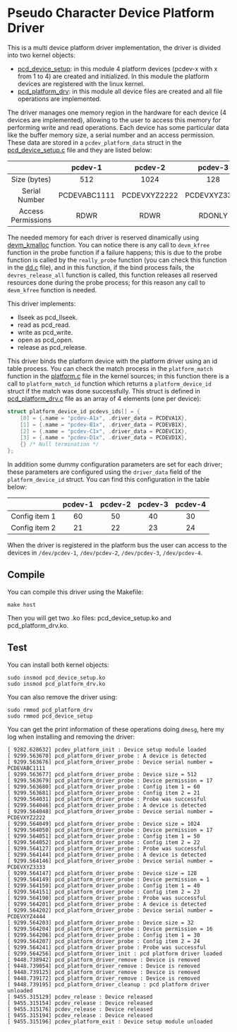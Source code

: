 # Pseudo Character Device Platform Driver

This is a multi device platform driver implementation, the driver is divided into two kernel objects:
- [pcd_device_setup](pcd_device_setup.c): in this module 4 platform devices (pcdev-x with x from 1 to 4) are created and initialized. In this module the platform devices are registered with the linux kernel.
- [pcd_platform_drv](pcd_platform_drv.c): in this module all device files are created and all file operations are implemented.

The driver manages one memory region in the hardware for each device (4 devices are implemented), allowing to the user to access this memory for performing write and read operations. Each device has some particular data like the buffer memory size, a serial number and an access permission. These data are stored in a ```pcdev_platform_data``` struct in the [pcd_device_setup.c](pcd_device_setup.c) file and they are listed below:

|                    | pcdev-1      | pcdev-2      | pcdev-3      | pcdev-4      |
|:------------------:|:------------:|:------------:|:------------:|:------------:|
| Size (bytes)       | 512          | 1024         | 128          | 32           |
| Serial Number      | PCDEVABC1111 | PCDEVXYZ2222 | PCDEVXYZ3333 | PCDEVXYZ4444 |
| Access Permissions | RDWR         | RDWR         | RDONLY       | WRONLY       |

The needed memory for each driver is reserved dinamically using [devm_kmalloc](https://docs.kernel.org/driver-api/driver-model/devres.html) function. You can notice there is any call to ```devm_kfree``` function in the probe function if a failure happens; this is due to the probe function is called by the ```really_probe``` function (you can check this function in the [dd.c](https://github.com/torvalds/linux/blob/master/drivers/base/dd.c) file), and in this function, if the bind process fails, the ```devres_release_all``` function is called, this function releases all reserved resources done during the probe process; for this reason any call to ```devm_kfree``` function is needed.

This driver implements:  
- llseek as pcd_llseek.
- read as pcd_read.
- write as pcd_write.
- open as pcd_open.
- release as pcd_release.

This driver binds the platform device with the platform driver using an id table process. You can check the match process in the ```platform_match``` function in the [platform.c](https://github.com/torvalds/linux/blob/master/drivers/base/platform.c) file in the kernel sources; in this function there is a call to ```platform_match_id``` function which returns a ```platform_device_id``` struct if the match was done successfully. This struct is defined in [pcd_platform_drv.c](pcd_platform_drv.c) file as an array of 4 elements (one per device):
```c
struct platform_device_id pcdevs_ids[] = {
    [0] = {.name = "pcdev-A1x", .driver_data = PCDEVA1X},
    [1] = {.name = "pcdev-B1x", .driver_data = PCDEVB1X},
    [2] = {.name = "pcdev-C1x", .driver_data = PCDEVC1X},
    [3] = {.name = "pcdev-D1x", .driver_data = PCDEVD1X},
    {} /* Null termination */
};
```
In addition some dummy configuration parameters are set for each driver; these parameters are configured using the ```driver_data``` field of the ```platform_device_id``` struct. You can find this configuration in the table below:

|                    | pcdev-1      | pcdev-2      | pcdev-3      | pcdev-4      |
|:------------------:|:------------:|:------------:|:------------:|:------------:|
| Config item 1      | 60           | 50           | 40           | 30           |
| Config item 2      | 21           | 22           | 23           | 24           |

When the driver is registered in the platform bus the user can access to the devices in ```/dev/pcdev-1```, ```/dev/pcdev-2```, ```/dev/pcdev-3```, ```/dev/pcdev-4```.  

## Compile

You can compile this driver using the Makefile:
```console
make host
```
Then you will get two .ko files: pcd_device_setup.ko and pcd_platform_drv.ko.

## Test

You can install both kernel objects:
```console
sudo insmod pcd_device_setup.ko
sudo insmod pcd_platform_drv.ko
```
You can also remove the driver using:
```console
sudo rmmod pcd_platform_drv
sudo rmmod pcd_device_setup
```
You can get the print information of these operations doing ```dmesg```, here my log when installing and removing the driver:
```console
[ 9282.628632] pcdev_platform_init : Device setup module loaded
[ 9299.563670] pcd_platform_driver_probe : A device is detected
[ 9299.563676] pcd_platform_driver_probe : Device serial number = PCDEVABC1111
[ 9299.563677] pcd_platform_driver_probe : Device size = 512
[ 9299.563679] pcd_platform_driver_probe : Device permission = 17
[ 9299.563680] pcd_platform_driver_probe : Config item 1 = 60
[ 9299.563681] pcd_platform_driver_probe : Config item 2 = 21
[ 9299.564031] pcd_platform_driver_probe : Probe was successful
[ 9299.564046] pcd_platform_driver_probe : A device is detected
[ 9299.564048] pcd_platform_driver_probe : Device serial number = PCDEVXYZ2222
[ 9299.564049] pcd_platform_driver_probe : Device size = 1024
[ 9299.564050] pcd_platform_driver_probe : Device permission = 17
[ 9299.564051] pcd_platform_driver_probe : Config item 1 = 50
[ 9299.564052] pcd_platform_driver_probe : Config item 2 = 22
[ 9299.564127] pcd_platform_driver_probe : Probe was successful
[ 9299.564144] pcd_platform_driver_probe : A device is detected
[ 9299.564146] pcd_platform_driver_probe : Device serial number = PCDEVXYZ3333
[ 9299.564147] pcd_platform_driver_probe : Device size = 128
[ 9299.564149] pcd_platform_driver_probe : Device permission = 1
[ 9299.564150] pcd_platform_driver_probe : Config item 1 = 40
[ 9299.564151] pcd_platform_driver_probe : Config item 2 = 23
[ 9299.564190] pcd_platform_driver_probe : Probe was successful
[ 9299.564201] pcd_platform_driver_probe : A device is detected
[ 9299.564202] pcd_platform_driver_probe : Device serial number = PCDEVXYZ4444
[ 9299.564203] pcd_platform_driver_probe : Device size = 32
[ 9299.564204] pcd_platform_driver_probe : Device permission = 16
[ 9299.564206] pcd_platform_driver_probe : Config item 1 = 30
[ 9299.564207] pcd_platform_driver_probe : Config item 2 = 24
[ 9299.564241] pcd_platform_driver_probe : Probe was successful
[ 9299.564256] pcd_platform_driver_init : pcd platform driver loaded
[ 9448.738942] pcd_platform_driver_remove : Device is removed
[ 9448.739054] pcd_platform_driver_remove : Device is removed
[ 9448.739125] pcd_platform_driver_remove : Device is removed
[ 9448.739172] pcd_platform_driver_remove : Device is removed
[ 9448.739195] pcd_platform_driver_cleanup : pcd platform driver unloaded
[ 9455.315129] pcdev_release : Device released
[ 9455.315154] pcdev_release : Device released
[ 9455.315176] pcdev_release : Device released
[ 9455.315194] pcdev_release : Device released
[ 9455.315196] pcdev_platform_exit : Device setup module unloaded
```

